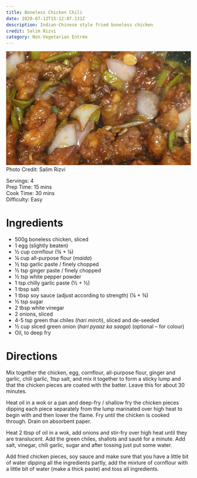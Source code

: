 ```yaml
---
title: Boneless Chicken Chili
date: 2020-07-12T15:12:07.131Z
description: Indian-Chinese style fried boneless chicken
credit: Salim Rizvi
category: Non-Vegetarian Entrée
---
```

![boneless-chicken-chilly](boneless-chicken-chilly.jpg)
Photo Credit: Salim Rizvi

Servings: 4  
Prep Time: 15 mins  
Cook Time: 30 mins  
Difficulty: Easy  

# Ingredients

* 500g boneless chicken, sliced
* 1 egg (slightly beaten)
* ½ cup cornflour (¾ + ¼)
* ¼ cup all-purpose flour (*maida*)
* ½ tsp garlic paste / finely chopped 
* ½ tsp ginger paste / finely chopped
* ½ tsp white pepper powder 
* 1 tsp chilly garlic paste (½ + ½)
* 1 tbsp salt
* 1 tbsp soy sauce (adjust according to strength) (¼ + ¾)
* ½ tsp sugar 
* 2 tbsp white vinegar
* 2 onions, sliced
* 4-5 tsp green thai chiles (*hari mirch*), sliced and de-seeded
* ½ cup sliced green onion (*hari pyaaz ka saaga*) (optional – for colour)
* Oil, to deep fry

# Directions

Mix together the chicken, egg, cornflour, all-purpose flour, ginger and garlic, chili garlic, 1tsp salt, and mix it together to form a sticky lump and that the chicken pieces are coated with the batter. Leave this for about 30 minutes.

Heat oil in a wok or a pan and deep-fry / shallow fry the chicken pieces dipping each piece separately from the lump marinated over high heat to begin with and then lower the flame. Fry until the chicken is cooked through. Drain on absorbent paper.

Heat 2 tbsp of oil in a wok, add onions and stir-fry over high heat until they are translucent. Add the green chiles, shallots and sauté for a minute. Add salt, vinegar, chili garlic, sugar and after tossing just put some water.

Add fried chicken pieces, soy sauce and make sure that you have a little bit of water dipping all the ingredients partly, add the mixture of cornflour with a little bit of water (make a thick paste) and toss all ingredients.
